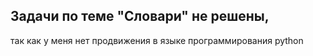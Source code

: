 ## Задачи по теме "Словари" не решены,
так как у меня нет продвижения в языке программирования python
